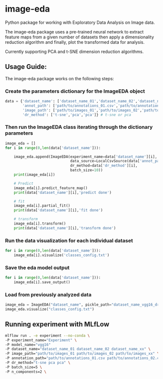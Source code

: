 # image-eda
Python package for working with Exploratory Data Analysis on Image data.

The image-eda package uses a pre-trained neural network to extract feature maps from a given number of datasets then apply a dimensionality reduction algorithm and finally, plot the transformed data for analysis.

Currently supporting PCA and t-SNE dimension reduction algorithms.

## Usage Guide:

The image-eda package works on the following steps:

### Create the parameters dictionary for the ImageEDA object

```python
data = {'dataset_name': ['dataset_name_01','dataset_name_02','dataset_name_xx'],
        'annot_path': ['path/to/annotations_01.csv','path/to/annotations_02.csv','path/to/annotations_xx.csv'],
        'image_path': ['path/to/images_01','path/to/images_02','path/to/images_xx'],
        'dr_method': ['t-sne','pca','pca']} # t-sne or pca
```

### Then run the ImageEDA class iterating through the dictionary parameters

```python
image_eda = []
for i in range(0,len(data['dataset_name'])):

    image_eda.append(ImageEDA(experiment_name=data['dataset_name'][i],
                              data_source=LocalCsvSource(data['annot_path'][i],data['image_path'][i], data['dataset_name'][i]),
                              dr_method=data['dr_method'][i],
                              batch_size=10))
    print(image_eda[i])

    # Predict
    image_eda[i].predict_feature_map()
    print(data['dataset_name'][i],'predict done')

    # fit
    image_eda[i].partial_fit()
    print(data['dataset_name'][i],'fit done')

    # transform
    image_eda[i].transform()
    print(data['dataset_name'][i],'transform done')
```

### Run the data visualization for each individual dataset

```python
for i in range(0,len(data['dataset_name'])):
    image_eda[i].visualize('classes_config.txt')
```

### Save the eda model output


```python
for i in range(0,len(data['dataset_name'])):
    image_eda[i].save_output()
```

### Load from previously analyzed data 

```python
image_eda = ImageEDA("dataset_name", pickle_path="dataset_name_vgg16_dr_method_.pickle")
image_eda.visualize("classes_config.txt")
```

## Running experiment with MLfLow

```sh
mlflow run . -e experiment --no-conda \
-P experiment_name="Experiment" \
-P model_name="vgg16"
-P dataset_name="dataset_name_01 dataset_name_02 dataset_name_xx" \
-P image_path="path/to/images_01 path/to/images_02 path/to/images_xx" \
-P annotation_path="path/to/annotations_01.csv path/to/annotations_02.csv path/to/annotations_xx.csv" \
-P dr_method="t-sne pca pca" \
-P batch_size=5 \
-P n_components=2 \
``` 